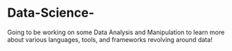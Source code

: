 # Data-Science-
Going to be working on some Data Analysis and Manipulation to learn more about various languages, tools, and frameworks revolving around data!
